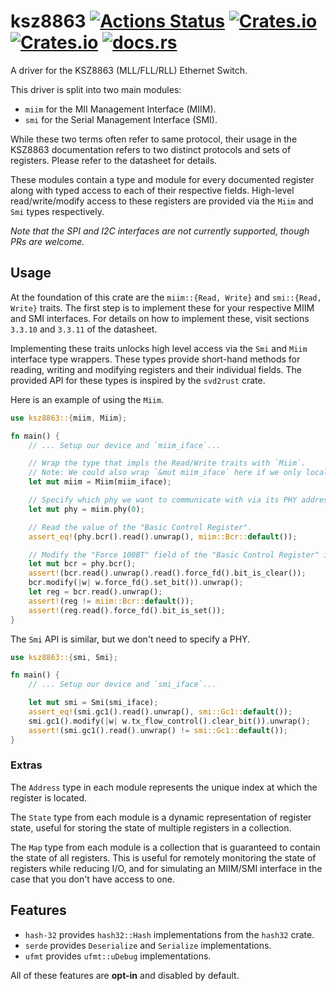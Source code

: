 # ksz8863 [![Actions Status](https://github.com/mitchmindtree/ksz8863/workflows/ksz8863/badge.svg)](https://github.com/mitchmindtree/ksz8863/actions) [![Crates.io](https://img.shields.io/crates/v/ksz8863.svg)](https://crates.io/crates/ksz8863) [![Crates.io](https://img.shields.io/crates/l/ksz8863.svg)](https://github.com/mitchmindtree/ksz8863/blob/master/LICENSE-MIT) [![docs.rs](https://docs.rs/ksz8863/badge.svg)](https://docs.rs/ksz8863/)

A driver for the KSZ8863 (MLL/FLL/RLL) Ethernet Switch.

This driver is split into two main modules:

- `miim` for the MII Management Interface (MIIM).
- `smi` for the Serial Management Interface (SMI).

While these two terms often refer to same protocol, their usage in the KSZ8863
documentation refers to two distinct protocols and sets of registers. Please
refer to the datasheet for details.

These modules contain a type and module for every documented register along with
typed access to each of their respective fields. High-level read/write/modify
access to these registers are provided via the `Miim` and `Smi` types
respectively.

*Note that the SPI and I2C interfaces are not currently supported, though PRs
are welcome.*

## Usage

At the foundation of this crate are the `miim::{Read, Write}` and `smi::{Read,
Write}` traits.  The first step is to implement these for your respective MIIM
and SMI interfaces. For details on how to implement these, visit sections
`3.3.10` and `3.3.11` of the datasheet.

Implementing these traits unlocks high level access via the `Smi` and `Miim`
interface type wrappers. These types provide short-hand methods for reading,
writing and modifying registers and their individual fields. The provided API
for these types is inspired by the `svd2rust` crate.

Here is an example of using the `Miim`.

```rust
use ksz8863::{miim, Miim};

fn main() {
    // ... Setup our device and `miim_iface`...

    // Wrap the type that impls the Read/Write traits with `Miim`.
    // Note: We could also wrap `&mut miim_iface` here if we only local scope access is needed.
    let mut miim = Miim(miim_iface);

    // Specify which phy we want to communicate with via its PHY address.
    let mut phy = miim.phy(0);

    // Read the value of the "Basic Control Register".
    assert_eq!(phy.bcr().read().unwrap(), miim::Bcr::default());

    // Modify the "Force 100BT" field of the "Basic Control Register" in place.
    let mut bcr = phy.bcr();
    assert!(bcr.read().unwrap().read().force_fd().bit_is_clear());
    bcr.modify(|w| w.force_fd().set_bit()).unwrap();
    let reg = bcr.read().unwrap();
    assert!(reg != miim::Bcr::default());
    assert!(reg.read().force_fd().bit_is_set());
}
```

The `Smi` API is similar, but we don't need to specify a PHY.

```rust
use ksz8863::{smi, Smi};

fn main() {
    // ... Setup our device and `smi_iface`...

    let mut smi = Smi(smi_iface);
    assert_eq!(smi.gc1().read().unwrap(), smi::Gc1::default());
    smi.gc1().modify(|w| w.tx_flow_control().clear_bit()).unwrap();
    assert!(smi.gc1().read().unwrap() != smi::Gc1::default());
}
```

### Extras

The `Address` type in each module represents the unique index at which the
register is located.

The `State` type from each module is a dynamic representation of register state,
useful for storing the state of multiple registers in a collection.

The `Map` type from each module is a collection that is guaranteed to contain
the state of all registers. This is useful for remotely monitoring the state of
registers while reducing I/O, and for simulating an MIIM/SMI interface in the
case that you don't have access to one.

## Features

- `hash-32` provides `hash32::Hash` implementations from the `hash32` crate.
- `serde` provides `Deserialize` and `Serialize` implementations.
- `ufmt` provides `ufmt::uDebug` implementations.

All of these features are **opt-in** and disabled by default.
